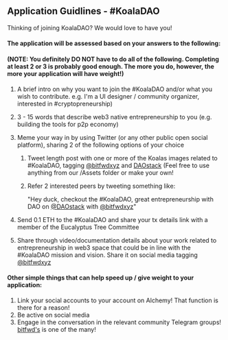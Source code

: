 ## Application Guidlines - #KoalaDAO

Thinking of joining KoalaDAO? We would love to have you!

#### The application will be assessed based on your answers to the following:

#### (NOTE: You definitely DO NOT have to do all of the following. Completing at least 2 or 3 is probably good enough. The more you do, however, the more your application will have weight!)  

1. A brief intro on why you want to join the #KoalaDAO and/or what you wish to contribute. e.g. I'm a UI designer / community organizer, interested in #cryptopreneurship)
1. 3 - 15 words that describe web3 native entrepreneurship to you (e.g. building the tools for p2p economy)

1. Meme your way in by using Twitter (or any other public open social platform), sharing 2 of the following options of your choice
	1. Tweet length post with one or more of the Koalas images related to #KoalaDAO, tagging [@bitfwdxyz](twitter.com/bitfwdxyz) and [DAOstack](twitter.com/daostack) (Feel free to use anything from our /Assets folder or make your own!
	1. Refer 2 interested peers by tweeting something like: 
    
    	"Hey duck, checkout the #KoalaDAO, great entrepreneurship with DAO on [@DAOstack](twitter.com/daostack) with [@bitfwdxyz](twitter.com/bitfwdxyz)"

1. Send 0.1 ETH to the #KoalaDAO and share your tx details link with a member of the Eucalyptus Tree Committee
1. Share through video/documentation details about your work related to entrepreneurship in web3 space that could be in line with the #KoalaDAO mission and vision. Share it on social media tagging [@bitfwdxyz](twitter.com/bitfwdxyz)

#### Other simple things that can help speed up / give weight to your application:

1. Link your social accounts to your account on Alchemy! That function is there for a reason!
1. Be active on social media
1. Engage in the conversation in the relevant community Telegram groups! [bitfwd's](https://t.me/bitfwd) is one of the many!
